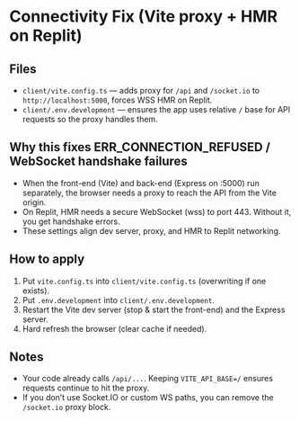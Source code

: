 # Connectivity Fix (Vite proxy + HMR on Replit)

## Files
- `client/vite.config.ts` — adds proxy for `/api` and `/socket.io` to `http://localhost:5000`, forces WSS HMR on Replit.
- `client/.env.development` — ensures the app uses relative `/` base for API requests so the proxy handles them.

## Why this fixes ERR_CONNECTION_REFUSED / WebSocket handshake failures
- When the front-end (Vite) and back-end (Express on :5000) run separately, the browser needs a proxy to reach the API from the Vite origin.
- On Replit, HMR needs a secure WebSocket (wss) to port 443. Without it, you get handshake errors.
- These settings align dev server, proxy, and HMR to Replit networking.

## How to apply
1. Put `vite.config.ts` into `client/vite.config.ts` (overwriting if one exists).
2. Put `.env.development` into `client/.env.development`.
3. Restart the Vite dev server (stop & start the front-end) and the Express server.
4. Hard refresh the browser (clear cache if needed).

## Notes
- Your code already calls `/api/...`. Keeping `VITE_API_BASE=/` ensures requests continue to hit the proxy.
- If you don’t use Socket.IO or custom WS paths, you can remove the `/socket.io` proxy block.
